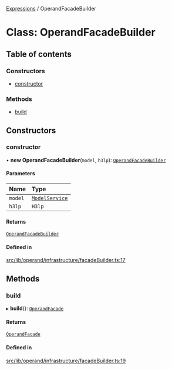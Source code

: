 [Expressions](../README.md) / OperandFacadeBuilder

# Class: OperandFacadeBuilder

## Table of contents

### Constructors

- [constructor](OperandFacadeBuilder.md#constructor)

### Methods

- [build](OperandFacadeBuilder.md#build)

## Constructors

### constructor

• **new OperandFacadeBuilder**(`model`, `h3lp`): [`OperandFacadeBuilder`](OperandFacadeBuilder.md)

#### Parameters

| Name | Type |
| :------ | :------ |
| `model` | [`ModelService`](../interfaces/ModelService.md) |
| `h3lp` | `H3lp` |

#### Returns

[`OperandFacadeBuilder`](OperandFacadeBuilder.md)

#### Defined in

[src/lib/operand/infrastructure/facadeBuilder.ts:17](https://github.com/expr-solver/3xpr/blob/2371f39/src/lib/operand/infrastructure/facadeBuilder.ts#L17)

## Methods

### build

▸ **build**(): [`OperandFacade`](../interfaces/OperandFacade.md)

#### Returns

[`OperandFacade`](../interfaces/OperandFacade.md)

#### Defined in

[src/lib/operand/infrastructure/facadeBuilder.ts:19](https://github.com/expr-solver/3xpr/blob/2371f39/src/lib/operand/infrastructure/facadeBuilder.ts#L19)
